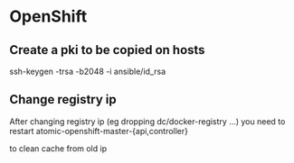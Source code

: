 # OpenShift

## Create a pki to be copied on hosts

ssh-keygen -trsa -b2048 -i ansible/id_rsa



## Change registry ip

After changing registry ip (eg dropping dc/docker-registry ...)
you need to restart atomic-openshift-master-{api,controller}

to clean cache from old ip

